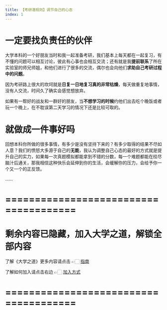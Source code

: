 ```yaml
---
title: 【考研潜规则】调节自己的心态
index: 1
---
```


# 一定要找负责任的伙伴

大学本科的一个好朋友当时和我一起准备考研，我们基本上每天都在一起复习，有不懂的问题可以相互讨论，彼此有心事也会相互交流；还有就是我**提前联系**了所在实验室的师兄师姐，和他们进行了很多的交流，偶尔也会向他们**求助自己考研过程中的问题**。

因为考研路上很大的坎坷就是**日复一日地复习真的非常枯燥**，每天做重复地事情，没有人交流，时间久了确实会感觉想放弃。

如果有一帮好的战友和一群好的朋友，当**不想学习的时候**约他们出去吃个晚饭或者玩一个晚上，在不耽误第二天学习的情况下还是比较可取的。

# 就做成一件事好吗

回想本科你所做的很多事情，有多少是没有坚持下来的？有多少取得的结果不尽如人意？我们的愤怒大多源于自己的**无能**，我认为调整自己心态的最好的方式就是提升自己的实力，如果每一次真题模拟都能拿到不错的分数，每一个难题都能在绞尽脑汁后通关，那我相信这种快乐会延伸到你的生活，会缓解你的压力，会给予你一个又一个的正反馈。

……

# ======================================

# 剩余内容已隐藏，加入大学之道，解锁全部内容

了解《大学之道》更多内容请点击 👉🏻 [指南](/pay/daxuezhidao)

了解如何加入请点击右边 👉🏻 [加入方式](/pay/jiaru)

# ======================================